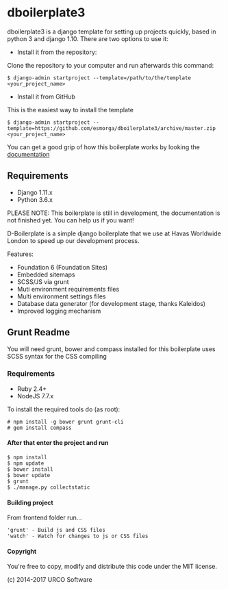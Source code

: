 # dboilerplate3

dboilerplate3 is a django template for setting up projects quickly, based in python 3 and django 1.10. There are two options to use it:

* Install it from the repository:

Clone the repository to your computer and run afterwards this command:

    $ django-admin startproject --template=/path/to/the/template <your_project_name>

* Install it from GitHub

This is the easiest way to install the template

    $ django-admin startproject --template=https://github.com/esmorga/dboilerplate3/archive/master.zip <your_project_name>

You can get a good grip of how this boilerplate works by looking the
[documentation](http://dboilerplate3.readthedocs.org/en/latest/)

## Requirements
- Django 1.11.x
- Python 3.6.x

PLEASE NOTE: This boilerplate is still in development, the documentation
is not finished yet. You can help us if you want!

D-Boilerplate is a simple django boilerplate that we use at Havas Worldwide London to speed up our development process.

Features:

- Foundation 6 (Foundation Sites)
- Embedded sitemaps
- SCSS/JS via grunt
- Muti environment requirements files
- Multi environment settings files
- Database data generator (for development stage, thanks Kaleidos)
- Improved logging mechanism


## Grunt Readme

You will need grunt, bower and compass installed for this boilerplate uses SCSS syntax for the CSS compiling

### Requirements

- Ruby 2.4+
- NodeJS 7.7.x

To install the required tools do (as root):

    # npm install -g bower grunt grunt-cli
    # gem install compass

#### After that enter the project and run

    $ npm install
    $ npm update
    $ bower install
    $ bower update
    $ grunt
    $ ./manage.py collectstatic


#### Building project

From frontend folder run...

    'grunt' - Build js and CSS files
    'watch' - Watch for changes to js or CSS files

#### Copyright

You're free to copy, modify and distribute this code under the MIT license.

(c) 2014-2017 URCO Software
